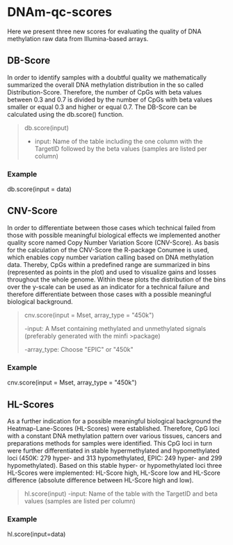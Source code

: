 # DNAm-qc-scores

Here we present three new scores for evaluating the quality of DNA methylation raw data from Illumina-based arrays. 


## DB-Score
In order to identify samples with a doubtful quality we mathematically summarized the overall DNA methylation distribution in the so called Distribution-Score. Therefore, the number of CpGs with beta values between 0.3 and 0.7 is divided by the number of CpGs with beta values smaller or equal 0.3 and higher or equal 0.7. The DB-Score can be calculated using the db.score() function.

>db.score(input)
>- input: Name of the table including the one column with the TargetID followed by the beta values (samples are listed per column)
>
### Example
db.score(input = data)



## CNV-Score
In order to differentiate between those cases which technical failed from those with possible meaningful biological effects we implemented another quality score named Copy Number Variation Score (CNV-Score). As basis for the calculation of the CNV-Score the R-package Conumee is used, which enables copy number variation calling based on DNA methylation data. Thereby, CpGs within a predefined range are summarized in bins (represented as points in the plot) and used to visualize gains and losses throughout the whole genome. Within these plots the distribution of the bins over the y-scale can be used as an indicator for a technical failure and therefore differentiate between those cases with a possible meaningful biological background.

>cnv.score(input = Mset, array_type = "450k")
>
>-input: A Mset containing methylated and unmethylated signals (preferably generated with the minfi >package)
>
>-array_type: Choose "EPIC" or "450k"

### Example
cnv.score(input = Mset, array_type = "450k")



## HL-Scores
As a further indication for a possible meaningful biological background the Heatmap-Lane-Scores (HL-Scores) were established. Therefore, CpG loci with a constant DNA methylation pattern over various tissues, cancers and preparations methods for samples were identified. This CpG loci in turn were further differentiated in stable hypermethylated and hypomethylated loci (450K: 279 hyper- and 313 hypomethylated, EPIC: 249 hyper- and 299 hypomethylated). Based on this stable hyper- or hypomethylated loci three HL-Scores were implemented: HL-Score high, HL-Score low and HL-Score difference (absolute difference between HL-Score high and low).

> hl.score(input)
>-input: Name of the table with the TargetID and beta values (samples are listed per column)

### Example
hl.score(input=data)
